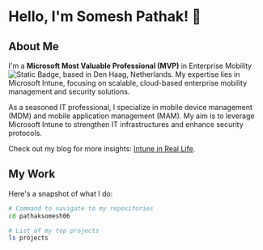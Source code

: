 # Hello, I'm Somesh Pathak! 👋

## About Me
I'm a **Microsoft Most Valuable Professional (MVP)** in Enterprise Mobility ![Static Badge](https://img.shields.io/badge/Intune%20-%20MVP?logo=Microsoft&color=blue), based in Den Haag, Netherlands. My expertise lies in Microsoft Intune, focusing on scalable, cloud-based enterprise mobility management and security solutions. 


As a seasoned IT professional, I specialize in mobile device management (MDM) and mobile application management (MAM). My aim is to leverage Microsoft Intune to strengthen IT infrastructures and enhance security protocols.

Check out my blog for more insights: [Intune in Real Life](https://www.intuneirl.com/).

## My Work
Here's a snapshot of what I do:

```bash
# Command to navigate to my repositories
cd pathaksomesh06

# List of my top projects
ls projects
